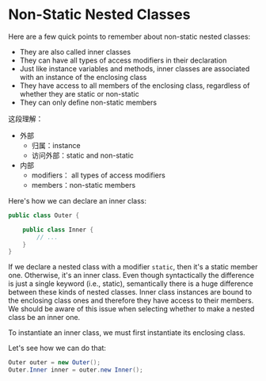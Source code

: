 # Non-Static Nested Classes

Here are a few quick points to remember about non-static nested classes:

- They are also called inner classes
- They can have all types of access modifiers in their declaration
- Just like instance variables and methods, inner classes are associated with an instance of the enclosing class
- They have access to all members of the enclosing class, regardless of whether they are static or non-static
- They can only define non-static members

这段理解：

- 外部
  - 归属：instance
  - 访问外部：static and non-static
- 内部
  - modifiers： all types of access modifiers
  - members：non-static members

Here's how we can declare an inner class:

```java
public class Outer {

    public class Inner {
        // ...
    }
}
```

If we declare a nested class with a modifier `static`, then it's a static member one. Otherwise, it's an inner class. Even though syntactically the difference is just a single keyword (i.e., static), semantically there is a huge difference between these kinds of nested classes. Inner class instances are bound to the enclosing class ones and therefore they have access to their members. We should be aware of this issue when selecting whether to make a nested class be an inner one.

To instantiate an inner class, we must first instantiate its enclosing class.

Let's see how we can do that:

```java
Outer outer = new Outer();
Outer.Inner inner = outer.new Inner();
```
